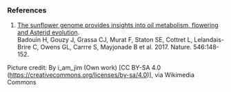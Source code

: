 ### References

1.  [The sunflower genome provides insights into oil metabolism,
    flowering and Asterid
    evolution](http://europepmc.org/abstract/MED/28538728).\
    Badouin H, Gouzy J, Grassa CJ, Murat F, Staton SE, Cottret L,
    Lelandais-Brire C, Owens GL, Carrre S, Mayjonade B et al. 2017.
    Nature. 546:148-152.

Picture credit: By i\_am\_jim (Own work) \[CC BY-SA 4.0
(<https://creativecommons.org/licenses/by-sa/4.0>)\], via Wikimedia
Commons
